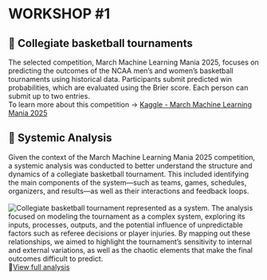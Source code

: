 # WORKSHOP #1
## 🏀 Collegiate basketball tournaments
The selected competition, March Machine Learning Mania 2025, focuses on predicting the outcomes of the NCAA men’s and women’s basketball tournaments using historical data. Participants submit predicted win probabilities, which are evaluated using the Brier score. Each person can submit up to two entries. <br>
To learn more about this competition -> [Kaggle - March Machine Learning Mania 2025](https://www.kaggle.com/competitions/march-machine-learning-mania-2025/data)

## 📝 Systemic Analysis
Given the context of the March Machine Learning Mania 2025 competition, a systemic analysis was conducted to better understand the structure and dynamics of a collegiate basketball tournament. This included identifying the main components of the system—such as teams, games, schedules, organizers, and results—as well as their interactions and feedback loops. <br><br>
![Collegiate basketball tournament represented as a system.](basketball_tournament_system.jpg)
The analysis focused on modeling the tournament as a complex system, exploring its inputs, processes, outputs, and the potential influence of unpredictable factors such as referee decisions or player injuries. By mapping out these relationships, we aimed to highlight the tournament’s sensitivity to internal and external variations, as well as the chaotic elements that make the final outcomes difficult to predict.<br>
📍[View full analysis](workshop1_report_.pdf)
